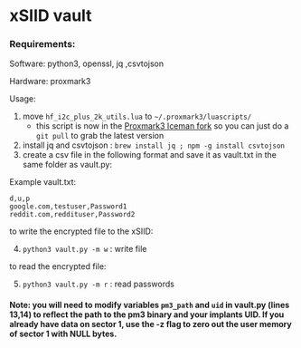 # xSIID vault

### Requirements:


Software: python3, openssl, jq ,csvtojson

Hardware: proxmark3

Usage:

1.  move `hf_i2c_plus_2k_utils.lua` to `~/.proxmark3/luascripts/`
    - this script is now in the [Proxmark3 Iceman fork](https://github.com/RfidResearchGroup/proxmark3) so you can just do a `git pull` to grab the latest version
2.  install jq and csvtojson : `brew install jq ; npm -g install csvtojson`
3.  create a csv file in the following format and save it as vault.txt in the same folder as vault.py:

Example vault.txt:
```
d,u,p
google.com,testuser,Password1
reddit.com,reddituser,Password2
```
to write the encrypted file to the xSIID:

4.  `python3 vault.py -m w` : write file

to read the encrypted file:

5.  `python3 vault.py -m r` : read passwords


#### Note: you will need to modify variables `pm3_path` and `uid` in vault.py (lines 13,14) to reflect the path to the pm3 binary and your implants UID. If you already have data on sector 1, use the -z flag to zero out the user memory of sector 1 with NULL bytes.
